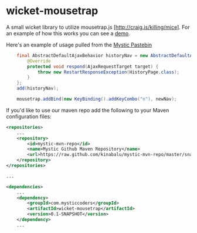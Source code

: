wicket-mousetrap
================

A small wicket library to utilize mousetrap.js [http://craig.is/killing/mice].  For an example of how this works
you can see a [demo](http://mysticpaste.com/).

Here's an example of usage pulled from the [Mystic Pastebin](http://github.com/kinabalu/mysticpaste)

```java
    final AbstractDefaultAjaxBehavior historyNav = new AbstractDefaultAjaxBehavior() {
        @Override
        protected void respond(AjaxRequestTarget target) {
            throw new RestartResponseException(HistoryPage.class);
        }
    };
    add(historyNav);

    mousetrap.addBind(new KeyBinding().addKeyCombo("n"), newNav);
```



If you'd like to use our maven repo add the following to your Maven configuration files:
```xml
<repositories>
    ...
    <repository>
        <id>mystic-mvn-repo</id>
        <name>Mystic Github Maven Repository</name>
        <url>https://raw.github.com/kinabalu/mystic-mvn-repo/master/snapshots</url>
    </repository>
</repositories>

...

<dependencies>
    ...
    <dependency>
        <groupId>com.mysticcoders</groupId>
        <artifactId>wicket-mousetrap</artifactId>
        <version>0.1-SNAPSHOT</version>
    </dependency>
    ...
```